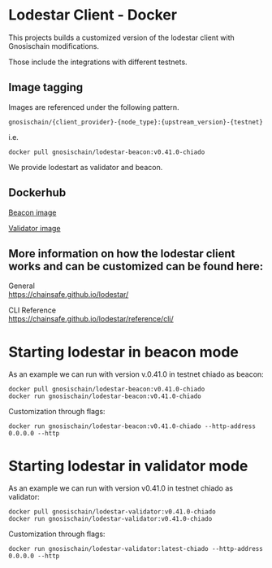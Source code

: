 # Lodestar Client - Docker

This projects builds a customized version of the lodestar client with Gnosischain modifications.

Those include the integrations with different testnets.

## Image tagging 

Images are referenced under the following pattern. 

```
gnosischain/{client_provider}-{node_type}:{upstream_version}-{testnet}
```

i.e.

```
docker pull gnosischain/lodestar-beacon:v0.41.0-chiado 
```

We provide lodestart as validator and beacon. 


## Dockerhub 

[Beacon image](https://hub.docker.com/repository/docker/gnosischain/lodestar-beacon)  

[Validator image](https://hub.docker.com/repository/docker/gnosischain/lodestar-validator)

## More information on how the lodestar client works and can be customized can be found here:  

General  
https://chainsafe.github.io/lodestar/

CLI Reference  
https://chainsafe.github.io/lodestar/reference/cli/

# Starting lodestar in beacon mode
As an example we can run with version v.0.41.0 in testnet chiado as beacon: 

```
docker pull gnosischain/lodestar-beacon:v0.41.0-chiado  
docker run gnosischain/lodestar-beacon:v0.41.0-chiado 
```

Customization through flags: 
```
docker run gnosischain/lodestar-beacon:v0.41.0-chiado --http-address 0.0.0.0 --http 
```

# Starting lodestar in validator mode

As an example we can run with version v0.41.0 in testnet chiado as validator:

```
docker pull gnosischain/lodestar-validator:v0.41.0-chiado  
docker run gnosischain/lodestar-validator:v0.41.0-chiado 

```

Customization through flags: 


```
docker run gnosischain/lodestar-validator:latest-chiado --http-address 0.0.0.0 --http 

```



